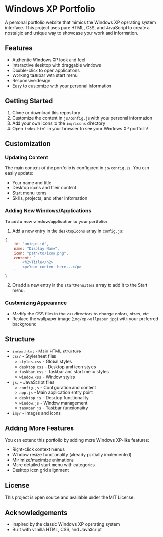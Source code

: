 # Windows XP Portfolio

A personal portfolio website that mimics the Windows XP operating system interface. This project uses pure HTML, CSS, and JavaScript to create a nostalgic and unique way to showcase your work and information.

## Features

- Authentic Windows XP look and feel
- Interactive desktop with draggable windows
- Double-click to open applications
- Working taskbar with start menu
- Responsive design
- Easy to customize with your personal information

## Getting Started

1. Clone or download this repository
2. Customize the content in `js/config.js` with your personal information
3. Add your own icons to the `img/icons` directory
4. Open `index.html` in your browser to see your Windows XP portfolio!

## Customization

### Updating Content

The main content of the portfolio is configured in `js/config.js`. You can easily update:

- Your name and title
- Desktop icons and their content
- Start menu items
- Skills, projects, and other information

### Adding New Windows/Applications

To add a new window/application to your portfolio:

1. Add a new entry in the `desktopIcons` array in `config.js`:

```javascript
{
    id: "unique-id",
    name: "Display Name",
    icon: "path/to/icon.png",
    content: `
        <h2>Title</h2>
        <p>Your content here...</p>
    `
}
```

2. Or add a new entry in the `startMenuItems` array to add it to the Start menu.

### Customizing Appearance

- Modify the CSS files in the `css` directory to change colors, sizes, etc.
- Replace the wallpaper image (`img/xp-wallpaper.jpg`) with your preferred background

## Structure

- `index.html` - Main HTML structure
- `css/` - Stylesheet files
  - `styles.css` - Global styles
  - `desktop.css` - Desktop and icon styles
  - `taskbar.css` - Taskbar and start menu styles
  - `window.css` - Window styles
- `js/` - JavaScript files
  - `config.js` - Configuration and content
  - `app.js` - Main application entry point
  - `desktop.js` - Desktop functionality
  - `window.js` - Window management
  - `taskbar.js` - Taskbar functionality
- `img/` - Images and icons

## Adding More Features

You can extend this portfolio by adding more Windows XP-like features:

- Right-click context menus
- Window resize functionality (already partially implemented)
- Minimize/maximize animations
- More detailed start menu with categories
- Desktop icon grid alignment

## License

This project is open source and available under the MIT License.

## Acknowledgements

- Inspired by the classic Windows XP operating system
- Built with vanilla HTML, CSS, and JavaScript